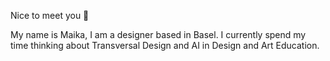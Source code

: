 Nice to meet you 💓 

My name is Maika, I am a designer based in Basel.
I currently spend my time thinking about Transversal Design and AI in Design and Art Education.
